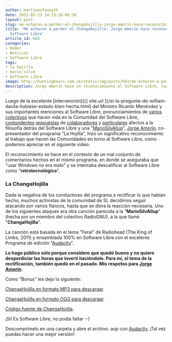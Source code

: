 ```yaml
---
author: martinezfaneyth
date: 2011-02-23 14:13:18-04:30
layout: post
slug: me-echaron-a-perder-el-changahojilla-jorge-amorin-hace-reconocimiento-al-software-libre
title: 'Me echaron a perder el ChangaHojilla: Jorge Amorín hace reconocimiento al
  Software Libre'
article_id: 643
categories:
- Humor
- Noticias
- Software Libre
tags:
- la hojilla
- mario silva
- Software Libre
image: http://huntingbears.com.ve/static/img/posts/643/me-echaron-a-perder-el-changahojilla-jorge-amorin-hace-reconocimiento-al-software-libre__1.jpg
description: Jorge Amorín hace un reconocimiento al Software Libre, luego de la metida de pata de Mario Silva.
---
```


Luego de la excelente [intervención]({{ site.url }}/si-la-pregunta-de-william-davila-hubiese-estado-bien-hecha.html) del Ministro Ricardo Menéndez y sus importantes menciones al Software Libre, pronunciamientos de [varios](http://www.radiognu.org/) [colectivos](http://www.nodolibre.org) que hacen vida en la Comunidad del Software Libre, [contundentes](http://lubrio.blogspot.com/2011/02/reencontrando-al-che-guevara-con-el.html) [respuestas](http://libreconocimiento.wordpress.com/2011/02/05/de-cuando-sabes-que-el-mensaje-no-ha-llegado/) de [colaboradores](http://phenobarbital.wordpress.com/2011/02/18/elucubraciones-alrededor-de-mario-silva/) y [particulares](http://eluneg.wordpress.com/2011/02/09/debate-de-un-venezolano-defensor-del-software-libre-con-mario-silva-y-jorge-amorin) afectos a la filosofía detrás del Software Libre y una "[MarioSilvAllup](https://twitter.com/lubrio/status/36960487119785985)", [Jorge Amorín](http://www.twitter.com/jorgeamorin), co-presentador del programa "La Hojilla", hizo un significativo reconocimiento al trabajo que hacen las Comunidades en torno al Software Libre, como podemos apreciar en el siguiente video:

<span class="youtube" data-youtube-id="HlCpondSdAU"></span>

El reconocimiento se hace en el contexto de un mal conjunto de comentarios hechos en el mismo programa, en donde se aseguraba que "usar Windows no era malo" y se intentaba descalificar al Software Libre como "**retrotecnológico**".

### La ChangaHojilla

Dada la negativa de los conductores del programa a rectificar lo que habían hecho, muchos activistas de la comunidad de SL decidimos seguir atacando por varios flancos, hasta que se diera la reacción necesaria. Uno de los siguientes ataques era otra canción parecida a la "**MarioSilvAllup**" (hecha por un miembro del colectivo RadioGNU), a la que llamé "**ChangaHojilla**".

La canción está basada en el tema "Feral" de Radiohead (The King of Limbs, 2011) y ensamblada 100% en Software Libre con el excelente Programa de edición "[Audacity](http://audacity.sourceforge.net/?lang=es)".

**Lo hago público sólo porque considero que quedó bueno y no quiero desperdiciar las horas que invertí haciéndolo. Para mí, el tema de la rectificación, también quedó en el pasado. Mis respetos para [Jorge Amorín](http://twitter.com/jorgeamorin).**

<span class="soundcloud" data-soundcloud-id="142128247"></span>

Como "Bonus" les dejo lo siguiente:

[ChangaHojilla en formato MP3 para descargar](http://dl.dropboxusercontent.com/u/16329841/ChangaHojilla.mp3).

[ChangaHojilla en formato OGG para descargar](http://dl.dropboxusercontent.com/u/16329841/ChangaHojilla.ogg).

[Código fuente de ChangaHojilla](http://dl.dropboxusercontent.com/u/16329841/ChangaHojilla.tar.gz).

¡Si! Es Software Libre, no podía faltar :-)

Descomprímelo en una carpeta y abre el archivo .aup con [Audacity](http://audacity.sourceforge.net/?lang=es), ¡Tal vez puedas hacer una mejor versión!
